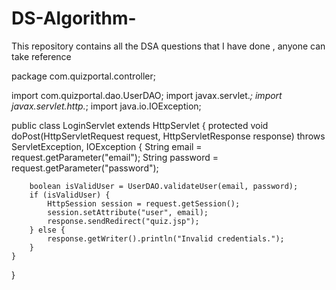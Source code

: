 # DS-Algorithm-
This repository contains all the DSA questions that I have done , anyone can take reference


package com.quizportal.controller;

import com.quizportal.dao.UserDAO;
import javax.servlet.*;
import javax.servlet.http.*;
import java.io.IOException;

public class LoginServlet extends HttpServlet {
    protected void doPost(HttpServletRequest request, HttpServletResponse response) throws ServletException, IOException {
        String email = request.getParameter("email");
        String password = request.getParameter("password");

        boolean isValidUser = UserDAO.validateUser(email, password);
        if (isValidUser) {
            HttpSession session = request.getSession();
            session.setAttribute("user", email);
            response.sendRedirect("quiz.jsp");
        } else {
            response.getWriter().println("Invalid credentials.");
        }
    }
}
